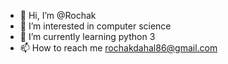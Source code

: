 - 👋 Hi, I’m @Rochak
- 👀 I’m interested in computer science
- 🌱 I’m currently learning python 3
- 📫 How to reach me rochakdahal86@gmail.com

<!---
Rochak24/Rochak24 is a ✨ special ✨ repository because its `README.md` (this file) appears on your GitHub profile.
You can click the Preview link to take a look at your changes.
--->
